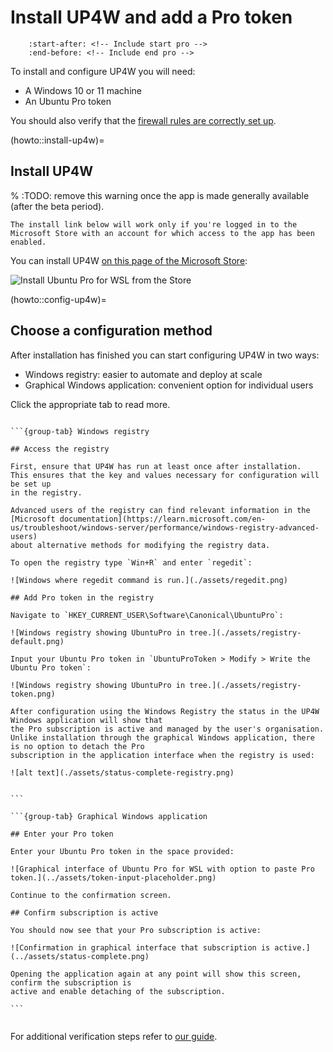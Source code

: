 # Install UP4W and add a Pro token

```{include} ../pro_content_notice.txt
    :start-after: <!-- Include start pro -->
    :end-before: <!-- Include end pro -->
```

To install and configure UP4W you will need:

- A Windows 10 or 11 machine
- An Ubuntu Pro token

You should also verify that the [firewall rules are correctly set up](../reference/firewall_requirements.md).

(howto::install-up4w)=
## Install UP4W

% :TODO: remove this warning once the app is made generally available (after the beta period).

```{warning}
The install link below will work only if you're logged in to the Microsoft Store with an account for which access to the app has been enabled.
```

You can install UP4W [on this page of the Microsoft Store](https://apps.microsoft.com/detail/9PD1WZNBDXKZ):

![Install Ubuntu Pro for WSL from the Store](./assets/store.png)

(howto::config-up4w)=
## Choose a configuration method

After installation has finished you can start configuring UP4W in two ways:

- Windows registry: easier to automate and deploy at scale 
- Graphical Windows application: convenient option for individual users

Click the appropriate tab to read more.

````{tabs}

```{group-tab} Windows registry

## Access the registry

First, ensure that UP4W has run at least once after installation.
This ensures that the key and values necessary for configuration will be set up
in the registry.

Advanced users of the registry can find relevant information in the
[Microsoft documentation](https://learn.microsoft.com/en-us/troubleshoot/windows-server/performance/windows-registry-advanced-users)
about alternative methods for modifying the registry data.

To open the registry type `Win+R` and enter `regedit`:

![Windows where regedit command is run.](./assets/regedit.png) 

## Add Pro token in the registry

Navigate to `HKEY_CURRENT_USER\Software\Canonical\UbuntuPro`:

![Windows registry showing UbuntuPro in tree.](./assets/registry-default.png) 

Input your Ubuntu Pro token in `UbuntuProToken > Modify > Write the Ubuntu Pro token`:

![Windows registry showing UbuntuPro in tree.](./assets/registry-token.png) 

After configuration using the Windows Registry the status in the UP4W Windows application will show that
the Pro subscription is active and managed by the user's organisation.
Unlike installation through the graphical Windows application, there is no option to detach the Pro
subscription in the application interface when the registry is used:

![alt text](./assets/status-complete-registry.png) 


```

```{group-tab} Graphical Windows application

## Enter your Pro token

Enter your Ubuntu Pro token in the space provided:

![Graphical interface of Ubuntu Pro for WSL with option to paste Pro token.](../assets/token-input-placeholder.png) 

Continue to the confirmation screen.

## Confirm subscription is active

You should now see that your Pro subscription is active:

![Confirmation in graphical interface that subscription is active.](../assets/status-complete.png)

Opening the application again at any point will show this screen, confirm the subscription is
active and enable detaching of the subscription.

```


````

For additional verification steps refer to [our guide](./verify-subscribe-attach.md).
